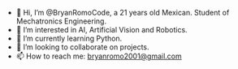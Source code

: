 - 👋 Hi, I’m @BryanRomoCode, a 21 years old Mexican. Student of Mechatronics Engineering.
- 👀 I’m interested in AI, Artificial Vision and Robotics.
- 🌱 I’m currently learning Python.
- 💞️ I’m looking to collaborate on projects.
- 📫 How to reach me: bryanromo2001@gmail.com

<!---
BryanRomoCode/BryanRomoCode is a ✨ special ✨ repository because its `README.md` (this file) appears on your GitHub profile.
You can click the Preview link to take a look at your changes.
--->
